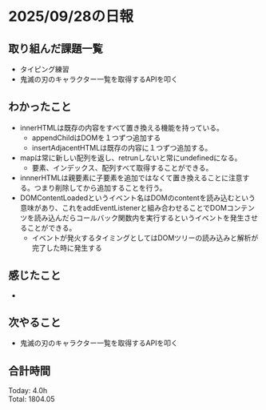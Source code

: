 # 2025/09/28の日報
## 取り組んだ課題一覧
* タイピング練習
* 鬼滅の刃のキャラクター一覧を取得するAPIを叩く
## わかったこと 
* innerHTMLは既存の内容をすべて置き換える機能を持っている。
  * appendChildはDOMを１つずつ追加する
  * insertAdjacentHTMLは既存の内容に１つずつ追加する。
* mapは常に新しい配列を返し、retrunしないと常にundefinedになる。
  * 要素、インデックス、配列すべて取得することができる。
* innnerHTMLは親要素に子要素を追加ではなくて置き換えることに注意する。つまり削除してから追加することを行う。
* DOMContentLoadedというイベント名はDOMのcontentを読み込むという意味があり、これをaddEventListenerと組み合わせることでDOMコンテンツを読み込んだらコールバック関数内を実行するというイベントを発生させることができる。
  * イベントが発火するタイミングとしてはDOMツリーの読み込みと解析が完了した時に発生する
## 感じたこと
* 
## 次やること
* 鬼滅の刃のキャラクター一覧を取得するAPIを叩く
##  合計時間 
Today: 4.0h<br>
Total: 1804.05
